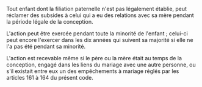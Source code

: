 Tout enfant dont la filiation paternelle n'est pas légalement établie, peut réclamer des subsides à celui qui a eu des relations avec sa mère pendant la période légale de la conception.

L'action peut être exercée pendant toute la minorité de l'enfant ; celui-ci peut encore l'exercer dans les dix années qui suivent sa majorité si elle ne l'a pas été pendant sa minorité.

L'action est recevable même si le père ou la mère était au temps de la conception, engagé dans les liens du mariage avec une autre personne, ou s'il existait entre eux un des empêchements à mariage réglés par les articles 161 à 164 du présent code.
